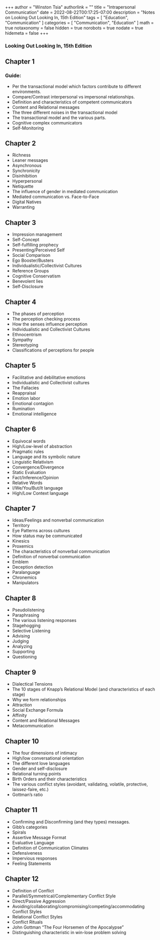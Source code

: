 +++
author = "Winston Tsia"
authorlink = ""
title = "Intrapersonal Communication"
date = 2022-08-22T00:17:25-07:00
description = "Notes on Looking Out Looking In, 15th Edition"
tags = [
    "Education",
    "Communication"
]
categories = [
    "Communication",
    "Education"
]
math = true
notaxonomy = false
hidden = true
norobots = true
nodate = true
hidemeta = false
+++

### Looking Out Looking In, 15th Edition

## Chapter 1
### Guide:
- Per the transactional model which factors contribute to different environments.
- Compare/Contrast interpersonal vs impersonal relationships.
- Definition and characteristics of competent communicators
- Content and Relational messages
- The three different noises in the transactional model
- The transactional model and the various parts.
- Cognitive complex communicators
- Self-Monitoring

> 
  

## Chapter 2
- Richness
- Leaner messages
- Asynchronous
- Synchronicity
- Disinhibition
- Hyperpersonal
- Netiquette
- The influence of gender in mediated communication
- Mediated communication vs. Face-to-Face
- Digital Natives
- Warranting 


## Chapter 3
- Impression management
- Self-Concept
- Self-fulfilling prophecy
- Presenting/Perceived Self
- Social Comparison
- Ego Booster/Busters
- Individualistic/Collectivist Cultures
- Reference Groups
- Cognitive Conservatism
- Benevolent lies
- Self-Disclosure
 

## Chapter 4
- The phases of perception 
- The perception checking process 
- How the senses influence perception 
- Individualistic and Collectivist Cultures 
- Ethnocentrism 
- Sympathy 
- Stereotyping 
- Classifications of perceptions for people 


## Chapter 5
- Facilitative and debilitative emotions 
- Individualistic and Collectivist cultures 
- The Fallacies 
- Reappraisal 
- Emotion labor 
- Emotional contagion 
- Rumination 
- Emotional intelligence 
  
## Chapter 6
- Equivocal words 
- High/Low-level of abstraction 
- Pragmatic rules 
- Language and its symbolic nature 
- Linguistic Relativism 
- Convergence/Divergence 
- Static Evaluation 
- Fact/Inference/Opinion 
- Relative Words 
- I/We/You/But/It language 
- High/Low Context language 


## Chapter 7
- Ideas/Feelings and nonverbal communication 
- Territory 
- Eye Patterns across cultures 
- How status may be communicated   
- Kinesics  
- Proxemics 
- The characteristics of nonverbal communication 
- Definition of nonverbal communication 
- Emblem 
- Deception detection 
- Paralanguage 
- Chronemics 
- Manipulators 


## Chapter 8
- Pseudolistening  
- Paraphrasing 
- The various listening responses 
- Stagehogging 
- Selective Listening 
- Advising 
- Judging 
- Analyzing 
- Supporting 
- Questioning 
  

## Chapter 9
- Dialectical Tensions 
- The 10 stages of Knapp’s Relational Model (and characteristics of each stage) 
- Why we form relationships 
- Attraction 
- Social Exchange Formula 
- Affinity 
- Content and Relational Messages 
- Metacommunication 


## Chapter 10
- The four dimensions of intimacy 
- High/low conversational orientation 
- The different love languages 
- Gender and self-disclosure 
- Relational turning points 
- Birth Orders and their characteristics 
- The various conflict styles (avoidant, validating, volatile, protective, laissez-faire, etc.) 
- Gottman’s ratio 
  

## Chapter 11 
- Confirming and Disconfirming (and they types) messages. 
- Gibb’s categories 
- Spirals 
- Assertive Message Format 
- Evaluative Language 
- Definition of Communication Climates 
- Defensiveness  
- Impervious responses 
- Feeling Statements


## Chapter 12
- Definition of Conflict 
- Parallel/Symmetrical/Complementary Conflict Style 
- Direct/Passive Aggression 
- Avoiding/collaborating/compromising/competing/accommodating Conflict Styles 
- Relational Conflict Styles 
- Conflict Rituals 
- John Gottman “The Four Horsemen of the Apocalypse” 
- Distinguishing characteristic in win-lose problem solving